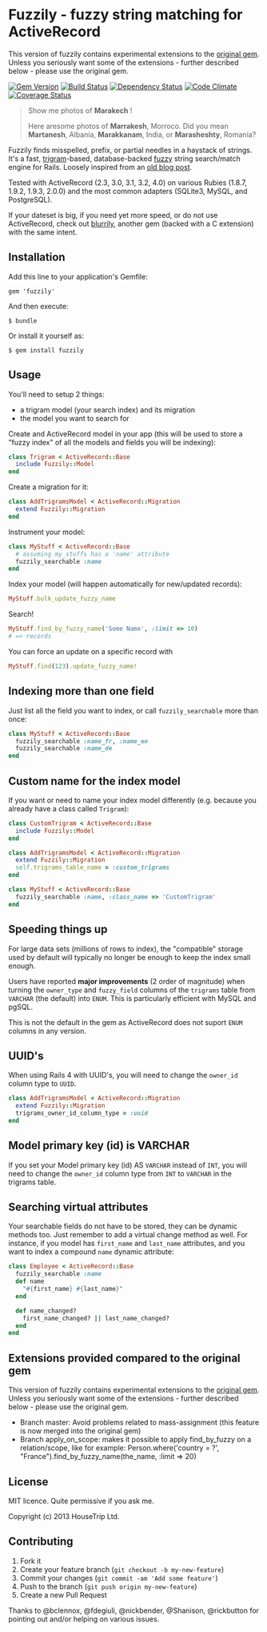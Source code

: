 # Fuzzily - fuzzy string matching for ActiveRecord

This version of fuzzily contains experimental extensions to the [original gem](https://github.com/mezis/fuzzily). Unless you seriously want some of the extensions - further described below - please use the original gem.

[![Gem Version](https://badge.fury.io/rb/fuzzily.png)](http://badge.fury.io/rb/fuzzily)
[![Build Status](https://travis-ci.org/mezis/fuzzily.png?branch=master)](https://travis-ci.org/mezis/fuzzily)
[![Dependency Status](https://gemnasium.com/mezis/fuzzily.png)](https://gemnasium.com/mezis/fuzzily)
[![Code Climate](https://codeclimate.com/github/mezis/fuzzily.png)](https://codeclimate.com/github/mezis/fuzzily)
[![Coverage Status](https://coveralls.io/repos/mezis/fuzzily/badge.png?branch=coveralls)](https://coveralls.io/r/mezis/fuzzily?branch=coveralls)

> Show me photos of **Marakech** !
>
> Here aresome photos of **Marrakesh**, Morroco.
> Did you mean **Martanesh**, Albania, **Marakkanam**, India, or **Marasheshty**, Romania?

Fuzzily finds misspelled, prefix, or partial needles in a haystack of
strings. It's a fast, [trigram](http://en.wikipedia.org/wiki/N-gram)-based, database-backed [fuzzy](http://en.wikipedia.org/wiki/Approximate_string_matching) string search/match engine for Rails.
Loosely inspired from an [old blog post](http://unirec.blogspot.co.uk/2007/12/live-fuzzy-search-using-n-grams-in.html).

Tested with ActiveRecord (2.3, 3.0, 3.1, 3.2, 4.0) on various Rubies (1.8.7, 1.9.2, 1.9.3, 2.0.0) and the most common adapters (SQLite3, MySQL, and PostgreSQL).

If your dateset is big, if you need yet more speed, or do not use ActiveRecord,
check out [blurrily](http://github.com/mezis/blurrily), another gem (backed with a C extension)
with the same intent.  


## Installation

Add this line to your application's Gemfile:

    gem 'fuzzily'

And then execute:

    $ bundle

Or install it yourself as:

    $ gem install fuzzily

## Usage

You'll need to setup 2 things:

- a trigram model (your search index) and its migration
- the model you want to search for

Create and ActiveRecord model in your app (this will be used to store a "fuzzy index" of all the models and fields you will be indexing):

```ruby
class Trigram < ActiveRecord::Base
  include Fuzzily::Model
end
```

Create a migration for it:

```ruby
class AddTrigramsModel < ActiveRecord::Migration
  extend Fuzzily::Migration
end
```

Instrument your model:

```ruby
class MyStuff < ActiveRecord::Base
  # assuming my_stuffs has a 'name' attribute
  fuzzily_searchable :name
end
```

Index your model (will happen automatically for new/updated records):

```ruby
MyStuff.bulk_update_fuzzy_name
```

Search!

```ruby
MyStuff.find_by_fuzzy_name('Some Name', :limit => 10)
# => records
```

You can force an update on a specific record with

```ruby
MyStuff.find(123).update_fuzzy_name!
```

## Indexing more than one field

Just list all the field you want to index, or call `fuzzily_searchable` more than once: 

```ruby
class MyStuff < ActiveRecord::Base
  fuzzily_searchable :name_fr, :name_en
  fuzzily_searchable :name_de
end
```

## Custom name for the index model

If you want or need to name your index model differently (e.g. because you already have a class called `Trigram`):

```ruby
class CustomTrigram < ActiveRecord::Base
  include Fuzzily::Model
end

class AddTrigramsModel < ActiveRecord::Migration
  extend Fuzzily::Migration
  self.trigrams_table_name = :custom_trigrams
end

class MyStuff < ActiveRecord::Base
  fuzzily_searchable :name, :class_name => 'CustomTrigram'
end
```

## Speeding things up

For large data sets (millions of rows to index), the "compatible" storage
used by default will typically no longer be enough to keep the index small
enough.

Users have reported **major improvements** (2 order of magnitude) when turning
the `owner_type` and `fuzzy_field` columns of the `trigrams` table from
`VARCHAR` (the default) into `ENUM`. This is particularly efficient with
MySQL and pgSQL.

This is not the default in the gem as ActiveRecord does not suport `ENUM`
columns in any version.

## UUID's

When using Rails 4 with UUID's, you will need to change the `owner_id` column type to `UUID`.

```ruby
class AddTrigramsModel < ActiveRecord::Migration
  extend Fuzzily::Migration
  trigrams_owner_id_column_type = :uuid
end
```

## Model primary key (id) is VARCHAR

If you set your Model primary key (id) AS `VARCHAR` instead of `INT`, you will need to change the `owner_id` column type from `INT` to `VARCHAR` in the trigrams table.

## Searching virtual attributes

Your searchable fields do not have to be stored, they can be dynamic methods
too. Just remember to add a virtual change method as well.
For instance, if you model has `first_name` and `last_name` attributes, and you
want to index a compound `name` dynamic attribute: 

```ruby
class Employee < ActiveRecord::Base
  fuzzily_searchable :name
  def name
    "#{first_name} #{last_name}"
  end

  def name_changed?
    first_name_changed? || last_name_changed?
  end
end
```

## Extensions provided compared to the original gem

This version of fuzzily contains experimental extensions to the [original gem](https://github.com/mezis/fuzzily). Unless you seriously want some of the extensions - further described below - please use the original gem.

- Branch master: Avoid problems related to mass-assignment (this feature is now merged into the original gem)
- Branch apply_on_scope: makes it possible to apply find_by_fuzzy on a relation/scope, like for example:
    Person.where('country = ?', "France").find_by_fuzzy_name(the_name, :limit => 20)



## License

MIT licence. Quite permissive if you ask me.

Copyright (c) 2013 HouseTrip Ltd.

## Contributing

1. Fork it
2. Create your feature branch (`git checkout -b my-new-feature`)
3. Commit your changes (`git commit -am 'Add some feature'`)
4. Push to the branch (`git push origin my-new-feature`)
5. Create a new Pull Request


Thanks to @bclennox, @fdegiuli, @nickbender, @Shanison, @rickbutton for pointing out
and/or helping on various issues.

